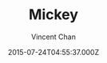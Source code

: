 ---
layout: JamstackTheme
title: Mickey
github: https://github.com/vincentchan/mickey
demo: https://vincentchan.github.io/mickey/
author: Vincent Chan
ssg: Jekyll
date: 2015-07-24T04:55:37.000Z
description: 'A minimal one-column theme for Jekyll. '
stale: true
---